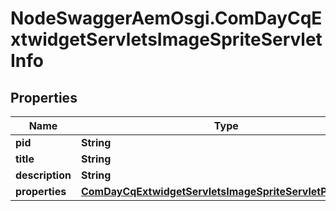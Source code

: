 # NodeSwaggerAemOsgi.ComDayCqExtwidgetServletsImageSpriteServletInfo

## Properties
Name | Type | Description | Notes
------------ | ------------- | ------------- | -------------
**pid** | **String** |  | [optional] 
**title** | **String** |  | [optional] 
**description** | **String** |  | [optional] 
**properties** | [**ComDayCqExtwidgetServletsImageSpriteServletProperties**](ComDayCqExtwidgetServletsImageSpriteServletProperties.md) |  | [optional] 


